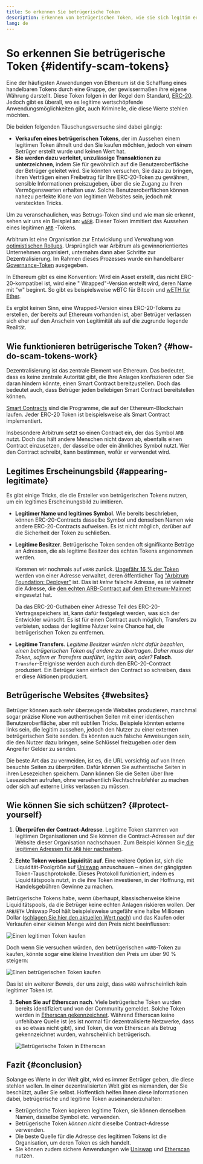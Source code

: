 ```yaml
---
title: So erkennen Sie betrügerische Token
description: Erkennen von betrügerischen Token, wie sie sich legitim erscheinen lassen und wie sie sich vermeiden lassen.
lang: de
---
```


# So erkennen Sie betrügerische Token {#identify-scam-tokens}

Eine der häufigsten Anwendungen von Ethereum ist die Schaffung eines handelbaren Tokens durch eine Gruppe, der gewissermaßen ihre eigene Währung darstellt. Diese Token folgen in der Regel dem Standard, [ERC-20](/developers/docs/standards/tokens/erc-20/). Jedoch gibt es überall, wo es legitime wertschöpfende Anwendungsmöglichkeiten gibt, auch Kriminelle, die diese Werte stehlen möchten.

Die beiden folgenden Täuschungsversuche sind dabei gängig:

- **Verkaufen eines betrügerischen Tokens**, der im Aussehen einem legitimen Token ähnelt und den Sie kaufen möchten, jedoch von einem Betrüger erstellt wurde und keinen Wert hat.
- **Sie werden dazu verleitet, unzulässige Transaktionen zu unterzeichnen**, indem Sie für gewöhnlich auf die Benutzeroberfläche der Betrüger geleitet wird. Sie könnten versuchen, Sie dazu zu bringen, ihren Verträgen einen Freibetrag für Ihre ERC-20-Token zu gewähren, sensible Informationen preiszugeben, über die sie Zugang zu Ihren Vermögenswerten erhalten usw. Solche Benutzeroberflächen können nahezu perfekte Klone von legitimen Websites sein, jedoch mit versteckten Tricks.

Um zu veranschaulichen, was Betrugs-Token sind und wie man sie erkennt, sehen wir uns ein Beispiel an: [`wARB`](https://etherscan.io/token/0xb047c8032b99841713b8e3872f06cf32beb27b82). Dieser Token immitiert das Aussehen eines legitimen [`ARB`](https://etherscan.io/address/0xb50721bcf8d664c30412cfbc6cf7a15145234ad1) -Tokens.

<ExpandableCard
title="Was ist ARB?"
contentPreview=''>

Arbitrum ist eine Organisation zur Entwicklung und Verwaltung von <a href="/developers/docs/scaling/optimistic-rollups/">optimistischen Rollups</a>. Ursprünglich war Arbitrum als gewinnorientiertes Unternehmen organisiert, unternahm dann aber Schritte zur Dezentralisierung. Im Rahmen dieses Prozesses wurde ein handelbarer <a href="/dao/#token-based-membership">Governance-Token</a> ausgegeben.

</ExpandableCard>

<ExpandableCard
title="Warum wird der betrügerische Token wARB genannt?"
contentPreview=''>

In Ethereum gibt es eine Konvention: Wird ein Asset erstellt, das nicht ERC-20-kompatibel ist, wird eine " Wrapped"-Version erstellt wird, deren Name mit "w" beginnt. So gibt es beispielsweise wBTC für Bitcoin und <a href="https://cointelegraph.com/news/what-is-wrapped-ethereum-weth-and-how-does-it-work">wETH für Ether</a>.

Es ergibt keinen Sinn, eine Wrapped-Version eines ERC-20-Tokens zu erstellen, der bereits auf Ethereum vorhanden ist, aber Betrüger verlassen sich eher auf den Anschein von Legitimität als auf die zugrunde liegende Realität.

</ExpandableCard>

## Wie funktionieren betrügerische Token? {#how-do-scam-tokens-work}

Dezentralisierung ist das zentrale Element von Ethereum. Das bedeutet, dass es keine zentrale Autorität gibt, die Ihre Anlagen konfiszieren oder Sie daran hindern könnte, einen Smart Contract bereitzustellen. Doch das bedeutet auch, dass Betrüger jeden beliebigen Smart Contract bereitstellen können.

<ExpandableCard
title="Was sind Smart Contracts?"
contentPreview=''>

<a href="/developers/docs/smart-contracts/">Smart Contracts</a> sind die Programme, die auf der Ethereum-Blockchain laufen. Jeder ERC-20 Token ist beispielsweise als Smart Contract implementiert.

</ExpandableCard>

Insbesondere Arbitrum setzt so einen Contract ein, der das Symbol `ARB` nutzt. Doch das hält andere Menschen nicht davon ab, ebenfalls einen Contract einzusetzen, der dasselbe oder ein ähnliches Symbol nutzt. Wer den Contract schreibt, kann bestimmen, wofür er verwendet wird.

## Legitimes Erscheinungsbild {#appearing-legitimate}

Es gibt einige Tricks, die die Ersteller von betrügerischen Tokens nutzen, um ein legitimes Erscheinungsbild zu imitieren.

- **Legitimer Name und legitimes Symbol**. Wie bereits beschrieben, können ERC-20-Contracts dasselbe Symbol und denselben Namen wie andere ERC-20-Contracts aufweisen. Es ist nicht möglich, darüber auf die Sicherheit der Token zu schließen.

- **Legitime Besitzer**. Betrügerische Token senden oft signifikante Beträge an Adressen, die als legitime Besitzer des echten Tokens angenommen werden.

  Kommen wir nochmals auf `wARB` zurück. [Ungefähr 16 % der Token](https://etherscan.io/token/0xb047c8032b99841713b8e3872f06cf32beb27b82?a=0x1c8db745abe3c8162119b9ef2c13864cd1fdd72f) werden von einer Adresse verwaltet, deren öffentlicher Tag ["Arbitrum Foundation: Deployer"](https://etherscan.io/address/0x1c8db745abe3c8162119b9ef2c13864cd1fdd72f) ist. Das ist _keine_ falsche Adresse, es ist vielmehr die Adresse, die [den echten ARB-Contract auf dem Ethereum-Mainnet](https://etherscan.io/tx/0x242b50ab4fe9896cb0439cfe6e2321d23feede7eeceb31aa2dbb46fc06ed2670) eingesetzt hat.

  Da das ERC-20-Guthaben einer Adresse Teil des ERC-20-Vertragsspeichers ist, kann dafür festgelegt werden, was sich der Entwickler wünscht. Es ist für einen Contract auch möglich, Transfers zu verbieten, sodass der legitime Nutzer keine Chance hat, die betrügerischen Token zu entfernen.

- **Legitime Transfers**. _Legitime Besitzer würden nicht dafür bezahlen, einen betrügerischen Token auf andere zu übertragen. Daher muss der Token, sofern er Transfers ausführt, legitim sein, oder?_ **Falsch**. `Transfer`-Ereignisse werden auch durch den ERC-20-Contract produziert. Ein Betrüger kann einfach den Contract so schreiben, dass er diese Aktionen produziert.

## Betrügerische Websites {#websites}

Betrüger können auch sehr überzeugende Websites produzieren, manchmal sogar präzise Klone von authentischen Seiten mit einer identischen Benutzeroberfläche, aber mit subtilen Tricks. Beispiele könnten externe links sein, die legitim aussehen, jedoch den Nutzer zu einer externen betrügerischen Seite senden. Es könnten auch falsche Anweisungen sein, die den Nutzer dazu bringen, seine Schlüssel freizugeben oder dem Angreifer Gelder zu senden.

Die beste Art das zu vermeiden, ist es, die URL vorsichtig auf von Ihnen besuchte Seiten zu überprüfen. Dafür können Sie authentische Seiten in ihren Lesezeichen speichern. Dann können Sie die Seiten über Ihre Lesezeichen aufrufen, ohne versehentlich Rechtschreibfehler zu machen oder sich auf externe Links verlassen zu müssen.

## Wie können Sie sich schützen? {#protect-yourself}

1. **Überprüfen der Contract-Adresse**. Legitime Token stammen von legitimen Organisationen und Sie können die Contract-Adressen auf der Website dieser Organisation nachschauen. Zum Beispiel können Sie[ die legitimen Adressen für `ARB` hier nachsehen](https://docs.arbitrum.foundation/deployment-addresses#token).

2. **Echte Token weisen Liquidität auf**. Eine weitere Option ist, sich die Liquidität-Poolgröße auf [Uniswap](https://uniswap.org/) anzuschauen – eines der gängigsten Token-Tauschprotokolle. Dieses Protokoll funktioniert, indem es Liquiditätspools nutzt, in die ihre Token investieren, in der Hoffnung, mit Handelsgebühren Gewinne zu machen.

Betrügerische Tokens habe, wenn überhaupt, klassischerweise kleine Liquiditätspools, da die Betrüger keine echten Anlagen riskieren wollen. Der `ARB`/`ETH` Uniswap Pool hält beispielsweise ungefähr eine halbe Millionen Dollar ([schlagen Sie hier den aktuellen Wert nach](https://info.uniswap.org/#/pools/0x755e5a186f0469583bd2e80d1216e02ab88ec6ca)) und das Kaufen oder Verkaufen einer kleinen Menge wird den Preis nicht beeinflussen:

![Einen legitimen Token kaufen](./uniswap-real.png)

Doch wenn Sie versuchen würden, den betrügerischen `wARB`-Token zu kaufen, könnte sogar eine kleine Investition den Preis um über 90 % steigern:

![Einen betrügerischen Token kaufen](./uniswap-scam.png)

Das ist ein weiterer Beweis, der uns zeigt, dass `wARB` wahrscheinlich kein legitimer Token ist.

3. **Sehen Sie auf Etherscan nach**. Viele betrügerische Token wurden bereits identifiziert und von der Community gemeldet. Solche Token werden in [Etherscan gekennzeichnet](https://info.etherscan.com/etherscan-token-reputation/). Während Etherscan keine unfehlbare Quelle ist (es ist normal für dezentralisierte Netzwerke, dass es so etwas nicht gibt), sind Token, die von Etherscan als Betrug gekennzeichnet wurden, wahrscheinlich betrügerisch.

   ![Betrügerische Token in Etherscan](./etherscan-scam.png)

## Fazit {#conclusion}

Solange es Werte in der Welt gibt, wird es immer Betrüger geben, die diese stehlen wollen. In einer dezentralisierten Welt gibt es niemanden, der Sie beschützt, außer Sie selbst. Hoffentlich helfen Ihnen diese Informationen dabei, betrügerische und legitime Token auseinanderzuhalten:

- Betrügerische Token kopieren legitime Token, sie können denselben Namen, dasselbe Symbol etc. verwenden.
- Betrügerische Token _können nicht_ dieselbe Contract-Adresse verwenden.
- Die beste Quelle für die Adresse des legitimen Tokens ist die Organisation, um deren Token es sich handelt.
- Sie können zudem sichere Anwendungen wie [Uniswap](https://app.uniswap.org/#/swap) und [Etherscan](https://etherscan.io/) nutzen.
